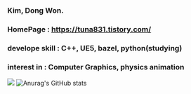 
### Kim, Dong Won.

### HomePage : https://tuna831.tistory.com/
### develope skill : C++, UE5, bazel, python(studying)
### interest in : Computer Graphics, physics animation

<a href="https://www.unrealengine.com/ko/unreal-engine-5?utm_source=sa&utm_medium=click_link&utm_campaign=egk_ue5_download&utm_content=ue5_download&utm_term=406&gclid=CjwKCAjw79iaBhAJEiwAPYwoCFcHc9lUX6jl_Mubk0rZekOxm6gO3znifuPIfKkUXvYlCjBbGVjwJBoC__wQAvD_BwE" target="_blank"><img src="https://img.shields.io/badge/UnrealEngine-ff0000?style=for-the-badge&logo=#0E1128&logoColor=FFFFFF"/></a>
![Anurag's GitHub stats](https://github-readme-stats.vercel.app/api?username=comwitch&show_icons=true&theme=radical)
<!--
**comwitch/comwitch** is a ✨ _special_ ✨ repository because its `README.md` (this file) appears on your GitHub profile.

Here are some ideas to get you started:

- 🔭 I’m currently working on ...
- 🌱 I’m currently learning ...
- 👯 I’m looking to collaborate on ...
- 🤔 I’m looking for help with ...
- 💬 Ask me about ...
- 📫 How to reach me: ...
- 😄 Pronouns: ...
- ⚡ Fun fact: ...
-->
